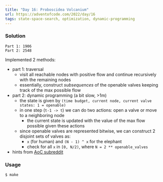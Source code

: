 ```yaml
---
title: "Day 16: Proboscidea Volcanium"
url: https://adventofcode.com/2022/day/16
tags: state-space-search, optimization, dynamic-programming 
---
```


### Solution
```
Part 1: 1906
Part 2: 2548
```
Implemented 2 methods:
- part 1: traversal
    - visit all reachable nodes with positive flow and continue recursively with the remaining nodes
    - essentially, construct _subsequences_ of the openable valves keeping track of the max possible flow
- part 2: dynamic programming (a bit slow, >1m)
    - the state is given by `(time budget, current node, current valve states: 1 = openable)`
    - in one step (`t-1 -> t`) we can do two actions: open a valve or move to a neighboring node
        - the current state is updated with the value of the max flow possible given these actions
    - since openable valves are represented bitwise, we can construct 2 disjoint sets of valves as:
        - `x` (for human) and `(N - 1) ^ x` for the elephant
        - check for all `x` in `[0, N/2)`, where `N = 2 ** openable_valves`
- hints from [AoC subreddit](https://www.reddit.com/r/adventofcode/comments/zn6k1l/2022_day_16_solutions)

### Usage
```
$ make
```
